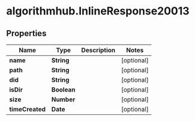 # algorithmhub.InlineResponse20013

## Properties
Name | Type | Description | Notes
------------ | ------------- | ------------- | -------------
**name** | **String** |  | [optional] 
**path** | **String** |  | [optional] 
**did** | **String** |  | [optional] 
**isDir** | **Boolean** |  | [optional] 
**size** | **Number** |  | [optional] 
**timeCreated** | **Date** |  | [optional] 


